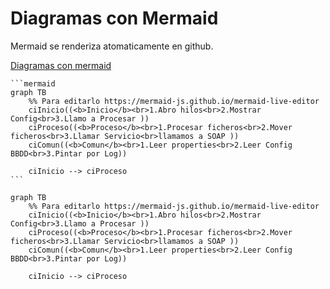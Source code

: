 # Diagramas con Mermaid

Mermaid se renderiza atomaticamente en github. 

[Diagramas con mermaid](https://mermaid.js.org/intro/)

````
```mermaid
graph TB
    %% Para editarlo https://mermaid-js.github.io/mermaid-live-editor
    ciInicio((<b>Inicio</b><br>1.Abro hilos<br>2.Mostrar Config<br>3.Llamo a Procesar ))
    ciProceso((<b>Proceso</b><br>1.Procesar ficheros<br>2.Mover ficheros<br>3.Llamar Servicio<br>llamamos a SOAP ))
    ciComun((<b>Comun</b><br>1.Leer properties<br>2.Leer Config BBDD<br>3.Pintar por Log))

    ciInicio --> ciProceso
```
````

```mermaid
graph TB
    %% Para editarlo https://mermaid-js.github.io/mermaid-live-editor
    ciInicio((<b>Inicio</b><br>1.Abro hilos<br>2.Mostrar Config<br>3.Llamo a Procesar ))
    ciProceso((<b>Proceso</b><br>1.Procesar ficheros<br>2.Mover ficheros<br>3.Llamar Servicio<br>llamamos a SOAP ))
    ciComun((<b>Comun</b><br>1.Leer properties<br>2.Leer Config BBDD<br>3.Pintar por Log))

    ciInicio --> ciProceso
```


